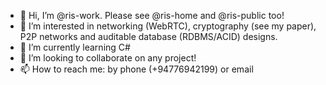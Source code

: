 - 👋 Hi, I’m @ris-work. Please see @ris-home and @ris-public too!
- 👀 I’m interested in networking (WebRTC), cryptography (see my paper), P2P networks and auditable database (RDBMS/ACID) designs.
- 🌱 I’m currently learning C#
- 💞️ I’m looking to collaborate on any project!
- 📫 How to reach me: by phone (+94776942199) or email

<!---
ris-work/ris-work is a ✨ special ✨ repository because its `README.md` (this file) appears on your GitHub profile.
You can click the Preview link to take a look at your changes.
--->
